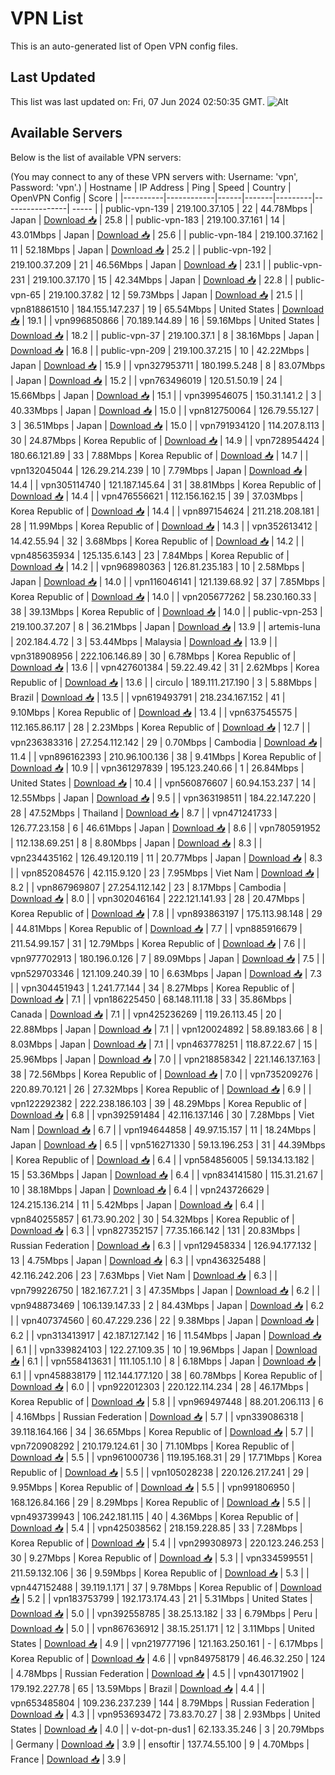 # VPN List

This is an auto-generated list of Open VPN config files.

## Last Updated

This list was last updated on: Fri, 07 Jun 2024 02:50:35 GMT.
![Alt](https://repobeats.axiom.co/api/embed/186b98318ef1479477931607c1ad7d823f12451f.svg "Repobeats analytics image")

## Available Servers

Below is the list of available VPN servers:

(You may connect to any of these VPN servers with: Username: 'vpn', Password: 'vpn'.)
| Hostname | IP Address | Ping | Speed | Country | OpenVPN Config | Score |
|----------|------------|------|-------|---------|----------------| ----- |
| public-vpn-139 | 219.100.37.105 | 22 | 44.78Mbps | Japan | [Download 📥](./configs/server_0_JP.ovpn) | 25.8 |
| public-vpn-183 | 219.100.37.161 | 14 | 43.01Mbps | Japan | [Download 📥](./configs/server_1_JP.ovpn) | 25.6 |
| public-vpn-184 | 219.100.37.162 | 11 | 52.18Mbps | Japan | [Download 📥](./configs/server_2_JP.ovpn) | 25.2 |
| public-vpn-192 | 219.100.37.209 | 21 | 46.56Mbps | Japan | [Download 📥](./configs/server_3_JP.ovpn) | 23.1 |
| public-vpn-231 | 219.100.37.170 | 15 | 42.34Mbps | Japan | [Download 📥](./configs/server_4_JP.ovpn) | 22.8 |
| public-vpn-65 | 219.100.37.82 | 12 | 59.73Mbps | Japan | [Download 📥](./configs/server_5_JP.ovpn) | 21.5 |
| vpn818861510 | 184.155.147.237 | 19 | 65.54Mbps | United States | [Download 📥](./configs/server_6_US.ovpn) | 19.1 |
| vpn996850866 | 70.189.144.89 | 16 | 59.16Mbps | United States | [Download 📥](./configs/server_7_US.ovpn) | 18.2 |
| public-vpn-37 | 219.100.37.1 | 8 | 38.16Mbps | Japan | [Download 📥](./configs/server_8_JP.ovpn) | 16.8 |
| public-vpn-209 | 219.100.37.215 | 10 | 42.22Mbps | Japan | [Download 📥](./configs/server_9_JP.ovpn) | 15.9 |
| vpn327953711 | 180.199.5.248 | 8 | 83.07Mbps | Japan | [Download 📥](./configs/server_10_JP.ovpn) | 15.2 |
| vpn763496019 | 120.51.50.19 | 24 | 15.66Mbps | Japan | [Download 📥](./configs/server_11_JP.ovpn) | 15.1 |
| vpn399546075 | 150.31.141.2 | 3 | 40.33Mbps | Japan | [Download 📥](./configs/server_12_JP.ovpn) | 15.0 |
| vpn812750064 | 126.79.55.127 | 3 | 36.51Mbps | Japan | [Download 📥](./configs/server_13_JP.ovpn) | 15.0 |
| vpn791934120 | 114.207.8.113 | 30 | 24.87Mbps | Korea Republic of | [Download 📥](./configs/server_14_KR.ovpn) | 14.9 |
| vpn728954424 | 180.66.121.89 | 33 | 7.88Mbps | Korea Republic of | [Download 📥](./configs/server_15_KR.ovpn) | 14.7 |
| vpn132045044 | 126.29.214.239 | 10 | 7.79Mbps | Japan | [Download 📥](./configs/server_16_JP.ovpn) | 14.4 |
| vpn305114740 | 121.187.145.64 | 31 | 38.81Mbps | Korea Republic of | [Download 📥](./configs/server_17_KR.ovpn) | 14.4 |
| vpn476556621 | 112.156.162.15 | 39 | 37.03Mbps | Korea Republic of | [Download 📥](./configs/server_18_KR.ovpn) | 14.4 |
| vpn897154624 | 211.218.208.181 | 28 | 11.99Mbps | Korea Republic of | [Download 📥](./configs/server_19_KR.ovpn) | 14.3 |
| vpn352613412 | 14.42.55.94 | 32 | 3.68Mbps | Korea Republic of | [Download 📥](./configs/server_20_KR.ovpn) | 14.2 |
| vpn485635934 | 125.135.6.143 | 23 | 7.84Mbps | Korea Republic of | [Download 📥](./configs/server_21_KR.ovpn) | 14.2 |
| vpn968980363 | 126.81.235.183 | 10 | 2.58Mbps | Japan | [Download 📥](./configs/server_22_JP.ovpn) | 14.0 |
| vpn116046141 | 121.139.68.92 | 37 | 7.85Mbps | Korea Republic of | [Download 📥](./configs/server_23_KR.ovpn) | 14.0 |
| vpn205677262 | 58.230.160.33 | 38 | 39.13Mbps | Korea Republic of | [Download 📥](./configs/server_24_KR.ovpn) | 14.0 |
| public-vpn-253 | 219.100.37.207 | 8 | 36.21Mbps | Japan | [Download 📥](./configs/server_25_JP.ovpn) | 13.9 |
| artemis-luna | 202.184.4.72 | 3 | 53.44Mbps | Malaysia | [Download 📥](./configs/server_26_MY.ovpn) | 13.9 |
| vpn318908956 | 222.106.146.89 | 30 | 6.78Mbps | Korea Republic of | [Download 📥](./configs/server_27_KR.ovpn) | 13.6 |
| vpn427601384 | 59.22.49.42 | 31 | 2.62Mbps | Korea Republic of | [Download 📥](./configs/server_28_KR.ovpn) | 13.6 |
| circulo | 189.111.217.190 | 3 | 5.88Mbps | Brazil | [Download 📥](./configs/server_29_BR.ovpn) | 13.5 |
| vpn619493791 | 218.234.167.152 | 41 | 9.10Mbps | Korea Republic of | [Download 📥](./configs/server_30_KR.ovpn) | 13.4 |
| vpn637545575 | 112.165.86.117 | 28 | 2.23Mbps | Korea Republic of | [Download 📥](./configs/server_31_KR.ovpn) | 12.7 |
| vpn236383316 | 27.254.112.142 | 29 | 0.70Mbps | Cambodia | [Download 📥](./configs/server_32_KH.ovpn) | 11.4 |
| vpn896162393 | 210.96.100.136 | 38 | 9.41Mbps | Korea Republic of | [Download 📥](./configs/server_33_KR.ovpn) | 10.9 |
| vpn361297839 | 195.123.240.66 | 1 | 26.84Mbps | United States | [Download 📥](./configs/server_34_US.ovpn) | 10.4 |
| vpn560876607 | 60.94.153.237 | 14 | 12.55Mbps | Japan | [Download 📥](./configs/server_35_JP.ovpn) | 9.5 |
| vpn363198511 | 184.22.147.220 | 28 | 47.52Mbps | Thailand | [Download 📥](./configs/server_36_TH.ovpn) | 8.7 |
| vpn471241733 | 126.77.23.158 | 6 | 46.61Mbps | Japan | [Download 📥](./configs/server_37_JP.ovpn) | 8.6 |
| vpn780591952 | 112.138.69.251 | 8 | 8.80Mbps | Japan | [Download 📥](./configs/server_38_JP.ovpn) | 8.3 |
| vpn234435162 | 126.49.120.119 | 11 | 20.77Mbps | Japan | [Download 📥](./configs/server_39_JP.ovpn) | 8.3 |
| vpn852084576 | 42.115.9.120 | 23 | 7.95Mbps | Viet Nam | [Download 📥](./configs/server_40_VN.ovpn) | 8.2 |
| vpn867969807 | 27.254.112.142 | 23 | 8.17Mbps | Cambodia | [Download 📥](./configs/server_41_KH.ovpn) | 8.0 |
| vpn302046164 | 222.121.141.93 | 28 | 20.47Mbps | Korea Republic of | [Download 📥](./configs/server_42_KR.ovpn) | 7.8 |
| vpn893863197 | 175.113.98.148 | 29 | 44.81Mbps | Korea Republic of | [Download 📥](./configs/server_43_KR.ovpn) | 7.7 |
| vpn885916679 | 211.54.99.157 | 31 | 12.79Mbps | Korea Republic of | [Download 📥](./configs/server_44_KR.ovpn) | 7.6 |
| vpn977702913 | 180.196.0.126 | 7 | 89.09Mbps | Japan | [Download 📥](./configs/server_45_JP.ovpn) | 7.5 |
| vpn529703346 | 121.109.240.39 | 10 | 6.63Mbps | Japan | [Download 📥](./configs/server_46_JP.ovpn) | 7.3 |
| vpn304451943 | 1.241.77.144 | 34 | 8.27Mbps | Korea Republic of | [Download 📥](./configs/server_47_KR.ovpn) | 7.1 |
| vpn186225450 | 68.148.111.18 | 33 | 35.86Mbps | Canada | [Download 📥](./configs/server_48_CA.ovpn) | 7.1 |
| vpn425236269 | 119.26.113.45 | 20 | 22.88Mbps | Japan | [Download 📥](./configs/server_49_JP.ovpn) | 7.1 |
| vpn120024892 | 58.89.183.66 | 8 | 8.03Mbps | Japan | [Download 📥](./configs/server_50_JP.ovpn) | 7.1 |
| vpn463778251 | 118.87.22.67 | 15 | 25.96Mbps | Japan | [Download 📥](./configs/server_51_JP.ovpn) | 7.0 |
| vpn218858342 | 221.146.137.163 | 38 | 72.56Mbps | Korea Republic of | [Download 📥](./configs/server_52_KR.ovpn) | 7.0 |
| vpn735209276 | 220.89.70.121 | 26 | 27.32Mbps | Korea Republic of | [Download 📥](./configs/server_53_KR.ovpn) | 6.9 |
| vpn122292382 | 222.238.186.103 | 39 | 48.29Mbps | Korea Republic of | [Download 📥](./configs/server_54_KR.ovpn) | 6.8 |
| vpn392591484 | 42.116.137.146 | 30 | 7.28Mbps | Viet Nam | [Download 📥](./configs/server_55_VN.ovpn) | 6.7 |
| vpn194644858 | 49.97.15.157 | 11 | 18.24Mbps | Japan | [Download 📥](./configs/server_56_JP.ovpn) | 6.5 |
| vpn516271330 | 59.13.196.253 | 31 | 44.39Mbps | Korea Republic of | [Download 📥](./configs/server_57_KR.ovpn) | 6.4 |
| vpn584856005 | 59.134.13.182 | 15 | 53.36Mbps | Japan | [Download 📥](./configs/server_58_JP.ovpn) | 6.4 |
| vpn834141580 | 115.31.21.67 | 10 | 38.18Mbps | Japan | [Download 📥](./configs/server_59_JP.ovpn) | 6.4 |
| vpn243726629 | 124.215.136.214 | 11 | 5.42Mbps | Japan | [Download 📥](./configs/server_60_JP.ovpn) | 6.4 |
| vpn840255857 | 61.73.90.202 | 30 | 54.32Mbps | Korea Republic of | [Download 📥](./configs/server_61_KR.ovpn) | 6.3 |
| vpn827352157 | 77.35.166.142 | 131 | 20.83Mbps | Russian Federation | [Download 📥](./configs/server_62_RU.ovpn) | 6.3 |
| vpn129458334 | 126.94.177.132 | 13 | 4.75Mbps | Japan | [Download 📥](./configs/server_63_JP.ovpn) | 6.3 |
| vpn436325488 | 42.116.242.206 | 23 | 7.63Mbps | Viet Nam | [Download 📥](./configs/server_64_VN.ovpn) | 6.3 |
| vpn799226750 | 182.167.7.21 | 3 | 47.35Mbps | Japan | [Download 📥](./configs/server_65_JP.ovpn) | 6.2 |
| vpn948873469 | 106.139.147.33 | 2 | 84.43Mbps | Japan | [Download 📥](./configs/server_66_JP.ovpn) | 6.2 |
| vpn407374560 | 60.47.229.236 | 22 | 9.38Mbps | Japan | [Download 📥](./configs/server_67_JP.ovpn) | 6.2 |
| vpn313413917 | 42.187.127.142 | 16 | 11.54Mbps | Japan | [Download 📥](./configs/server_68_JP.ovpn) | 6.1 |
| vpn339824103 | 122.27.109.35 | 10 | 19.96Mbps | Japan | [Download 📥](./configs/server_69_JP.ovpn) | 6.1 |
| vpn558413631 | 111.105.1.10 | 8 | 6.18Mbps | Japan | [Download 📥](./configs/server_70_JP.ovpn) | 6.1 |
| vpn458838179 | 112.144.177.120 | 38 | 60.78Mbps | Korea Republic of | [Download 📥](./configs/server_71_KR.ovpn) | 6.0 |
| vpn922012303 | 220.122.114.234 | 28 | 46.17Mbps | Korea Republic of | [Download 📥](./configs/server_72_KR.ovpn) | 5.8 |
| vpn969497448 | 88.201.206.113 | 6 | 4.16Mbps | Russian Federation | [Download 📥](./configs/server_73_RU.ovpn) | 5.7 |
| vpn339086318 | 39.118.164.166 | 34 | 36.65Mbps | Korea Republic of | [Download 📥](./configs/server_74_KR.ovpn) | 5.7 |
| vpn720908292 | 210.179.124.61 | 30 | 71.10Mbps | Korea Republic of | [Download 📥](./configs/server_75_KR.ovpn) | 5.5 |
| vpn961000736 | 119.195.168.31 | 29 | 17.71Mbps | Korea Republic of | [Download 📥](./configs/server_76_KR.ovpn) | 5.5 |
| vpn105028238 | 220.126.217.241 | 29 | 9.95Mbps | Korea Republic of | [Download 📥](./configs/server_77_KR.ovpn) | 5.5 |
| vpn991806950 | 168.126.84.166 | 29 | 8.29Mbps | Korea Republic of | [Download 📥](./configs/server_78_KR.ovpn) | 5.5 |
| vpn493739943 | 106.242.181.115 | 40 | 4.36Mbps | Korea Republic of | [Download 📥](./configs/server_79_KR.ovpn) | 5.4 |
| vpn425038562 | 218.159.228.85 | 33 | 7.28Mbps | Korea Republic of | [Download 📥](./configs/server_80_KR.ovpn) | 5.4 |
| vpn299308973 | 220.123.246.253 | 30 | 9.27Mbps | Korea Republic of | [Download 📥](./configs/server_81_KR.ovpn) | 5.3 |
| vpn334599551 | 211.59.132.106 | 36 | 9.59Mbps | Korea Republic of | [Download 📥](./configs/server_82_KR.ovpn) | 5.3 |
| vpn447152488 | 39.119.1.171 | 37 | 9.78Mbps | Korea Republic of | [Download 📥](./configs/server_83_KR.ovpn) | 5.2 |
| vpn183753799 | 192.173.174.43 | 21 | 5.31Mbps | United States | [Download 📥](./configs/server_84_US.ovpn) | 5.0 |
| vpn392558785 | 38.25.13.182 | 33 | 6.79Mbps | Peru | [Download 📥](./configs/server_85_PE.ovpn) | 5.0 |
| vpn867636912 | 38.15.251.171 | 12 | 3.11Mbps | United States | [Download 📥](./configs/server_86_US.ovpn) | 4.9 |
| vpn219777196 | 121.163.250.161 | - | 6.17Mbps | Korea Republic of | [Download 📥](./configs/server_87_KR.ovpn) | 4.6 |
| vpn849758179 | 46.46.32.250 | 124 | 4.78Mbps | Russian Federation | [Download 📥](./configs/server_88_RU.ovpn) | 4.5 |
| vpn430171902 | 179.192.227.78 | 65 | 13.59Mbps | Brazil | [Download 📥](./configs/server_89_BR.ovpn) | 4.4 |
| vpn653485804 | 109.236.237.239 | 144 | 8.79Mbps | Russian Federation | [Download 📥](./configs/server_90_RU.ovpn) | 4.3 |
| vpn953693472 | 73.83.70.27 | 38 | 2.93Mbps | United States | [Download 📥](./configs/server_91_US.ovpn) | 4.0 |
| v-dot-pn-dus1 | 62.133.35.246 | 3 | 20.79Mbps | Germany | [Download 📥](./configs/server_92_DE.ovpn) | 3.9 |
| ensoftir | 137.74.55.100 | 9 | 4.70Mbps | France | [Download 📥](./configs/server_93_FR.ovpn) | 3.9 |
